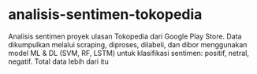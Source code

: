 # analisis-sentimen-tokopedia
Analisis sentimen proyek ulasan Tokopedia dari Google Play Store. Data dikumpulkan melalui scraping, diproses, dilabeli, dan dibor menggunakan model ML &amp; DL (SVM, RF, LSTM) untuk klasifikasi sentimen: positif, netral, negatif. Total data lebih dari itu
